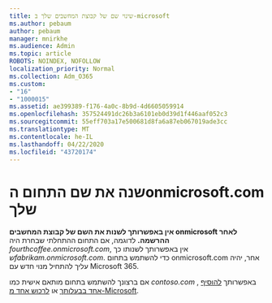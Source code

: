 ```yaml
---
title: שינוי שם של קבוצת המחשבים שלך ב-microsoft
ms.author: pebaum
author: pebaum
manager: mnirkhe
ms.audience: Admin
ms.topic: article
ROBOTS: NOINDEX, NOFOLLOW
localization_priority: Normal
ms.collection: Adm_O365
ms.custom:
- "16"
- "1000015"
ms.assetid: ae399389-f176-4a0c-8b9d-4d6605059914
ms.openlocfilehash: 357524491dc26b3a6101eb0d39d1f446aaf052c3
ms.sourcegitcommit: 55eff703a17e500681d8fa6a87eb067019ade3cc
ms.translationtype: MT
ms.contentlocale: he-IL
ms.lasthandoff: 04/22/2020
ms.locfileid: "43720174"
---
```

# <a name="rename-your-onmicrosoftcom-domain"></a>שנה את שם התחום הonmicrosoft.com שלך

 **אין באפשרותך לשנות את השם של קבוצת המחשבים onmicrosoft לאחר ההרשמה.** לדוגמה, אם התחום ההתחלתי שבחרת היה *fourthcoffee.onmicrosoft.com*, אין באפשרותך לשנותו כך *שfabrikam.onmicrosoft.com*. כדי להשתמש בתחום onmicrosoft.com אחר, יהיה עליך להתחיל מנוי חדש עם Microsoft 365.
  
אם ברצונך להשתמש בתחום מותאם אישית כמו *contoso.com* , באפשרותך [להוסיף אחד בבעלותך](https://docs.microsoft.com/office365/admin/setup/add-domain) או [לרכוש אחד מ-Microsoft](https://docs.microsoft.com/office365/admin/get-help-with-domains/buy-a-domain-name).
  